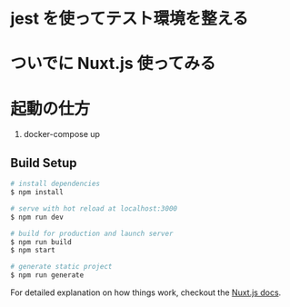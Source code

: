 # jest を使ってテスト環境を整える

# ついでに Nuxt.js 使ってみる

# 起動の仕方

1. docker-compose up

## Build Setup

```bash
# install dependencies
$ npm install

# serve with hot reload at localhost:3000
$ npm run dev

# build for production and launch server
$ npm run build
$ npm start

# generate static project
$ npm run generate
```

For detailed explanation on how things work, checkout the [Nuxt.js docs](https://github.com/nuxt/nuxt.js).
